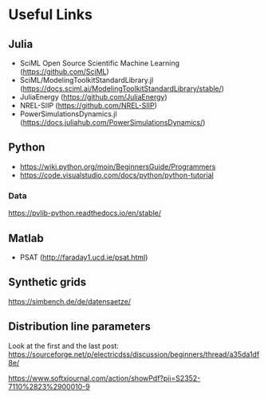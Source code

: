 # Useful Links

## Julia
- SciML Open Source Scientific Machine Learning (https://github.com/SciML)
- SciML/ModelingToolkitStandardLibrary.jl (https://docs.sciml.ai/ModelingToolkitStandardLibrary/stable/)
- JuliaEnergy (https://github.com/JuliaEnergy)
- NREL-SIIP (https://github.com/NREL-SIIP)
- PowerSimulationsDynamics.jl  (https://docs.juliahub.com/PowerSimulationsDynamics/)

## Python
- https://wiki.python.org/moin/BeginnersGuide/Programmers
- https://code.visualstudio.com/docs/python/python-tutorial

### Data
https://pvlib-python.readthedocs.io/en/stable/

## Matlab
- PSAT (http://faraday1.ucd.ie/psat.html)




## Synthetic grids
https://simbench.de/de/datensaetze/


## Distribution line parameters
Look at the first and the last post:
https://sourceforge.net/p/electricdss/discussion/beginners/thread/a35da1df8e/

https://www.softxjournal.com/action/showPdf?pii=S2352-7110%2823%2900010-9
